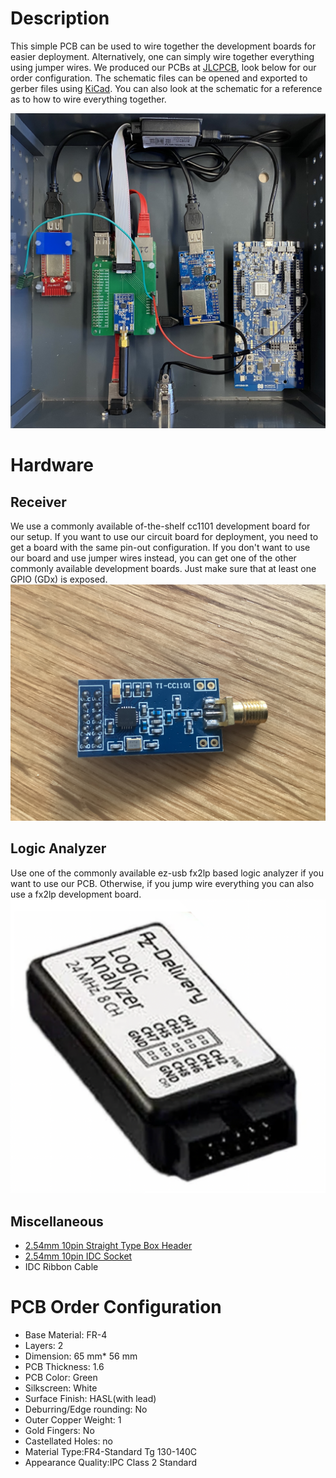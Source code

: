 # Description
This simple PCB can be used to wire together the development boards for easier
deployment. Alternatively, one can simply wire together everything using jumper wires. We produced
our PCBs at [JLCPCB](https://jlcpcb.com/), look below for our order configuration.
 The schematic files can be opened and exported to gerber files using
[KiCad](https://www.kicad.org/).  You can also look at the schematic for a reference as to how to
wire everything together.

![logic analyzer](./images/testbed.jpeg)

# Hardware
## Receiver
We use a commonly available of-the-shelf cc1101 development board for our setup.  If you want to use
our circuit board for deployment, you need to get a board with the same pin-out configuration.  If
you don't want to use our board and use jumper wires instead, you can get one of the other commonly
available development boards. Just make sure that at least one GPIO (GDx) is exposed.
![cc1101 development board used. Commonly available on many online marketplaces.](./images/cc1101.JPG)

## Logic Analyzer
Use one of the commonly available ez-usb fx2lp based logic analyzer if you want to use our
PCB. Otherwise, if you jump wire everything you can also use a fx2lp development board.
![logic analyzer](./images/logic-analyzer.png)

## Miscellaneous
- [2.54mm 10pin Straight Type Box Header](https://www.reichelt.de/wannenstecker-10-polig-gerade-wsl-10g-p22816.html)
- [2.54mm 10pin IDC Socket](https://www.reichelt.de/pfostenbuchse-10-polig-mit-zugentlastung-pfl-10-p14571.html?&trstct=pos_0&nbc=1)
- IDC Ribbon Cable

# PCB Order Configuration

- Base Material: FR-4
- Layers: 2
- Dimension: 65 mm* 56 mm
- PCB Thickness: 1.6
- PCB Color: Green
- Silkscreen: White
- Surface Finish: HASL(with lead)
- Deburring/Edge rounding: No
- Outer Copper Weight: 1
- Gold Fingers: No
- Castellated Holes: no
- Material Type:FR4-Standard Tg 130-140C
- Appearance Quality:IPC Class 2 Standard 
